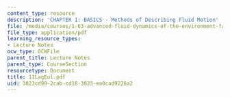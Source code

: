 ```yaml
---
content_type: resource
description: 'CHAPTER 1: BASICS - Methods of Describing Fluid Motion'
file: /media/courses/1-63-advanced-fluid-dynamics-of-the-environment-fall-2002/3823cd992cabcd183023ea0cad9226a2_11LagEul.pdf
file_type: application/pdf
learning_resource_types:
- Lecture Notes
ocw_type: OCWFile
parent_title: Lecture Notes
parent_type: CourseSection
resourcetype: Document
title: 11LagEul.pdf
uid: 3823cd99-2cab-cd18-3023-ea0cad9226a2
---
```

